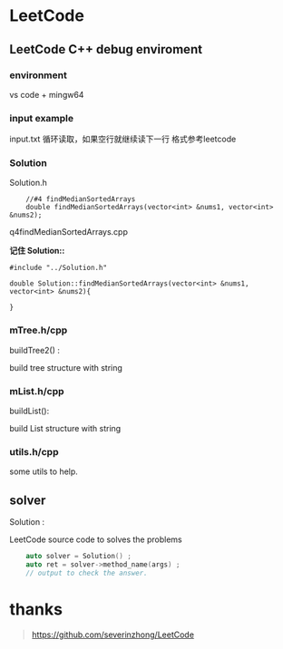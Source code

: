 # LeetCode

## LeetCode C++ debug enviroment

### environment
vs code + mingw64

### input example
input.txt
循环读取，如果空行就继续读下一行
格式参考leetcode

### Solution

Solution.h
```
	//#4 findMedianSortedArrays
	double findMedianSortedArrays(vector<int> &nums1, vector<int> &nums2);
```

q4findMedianSortedArrays.cpp

**记住 Solution::**
```
#include "../Solution.h"

double Solution::findMedianSortedArrays(vector<int> &nums1, vector<int> &nums2){
	
}
```

### mTree.h/cpp

buildTree2() :

build tree structure with string 

### mList.h/cpp

buildList():

build List structure with string

### utils.h/cpp

some utils to help. 

## solver 

Solution :

LeetCode source code to solves the problems

```c
	auto solver = Solution() ;
	auto ret = solver->method_name(args) ;
	// output to check the answer. 
```

# thanks
> https://github.com/severinzhong/LeetCode